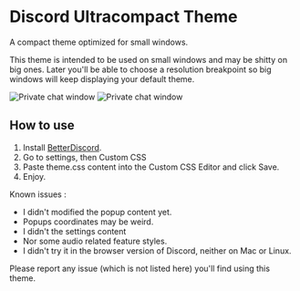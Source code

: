 # Discord Ultracompact Theme
A compact theme optimized for small windows.

This theme is intended to be used on small windows and may be shitty on big ones.
Later you'll be able to choose a resolution breakpoint so big windows will keep displaying your default theme.

![Private chat window](https://cdn.discordapp.com/attachments/201287475254132737/315605202126503938/unknown.png)
![Private chat window](https://cdn.discordapp.com/attachments/201287475254132737/315605335215964160/unknown.png)

## How to use
1. Install [BetterDiscord](https://betterdiscord.net/home/).
2. Go to settings, then Custom CSS
3. Paste theme.css content into the Custom CSS Editor and click Save.
4. Enjoy.


Known issues :
* I didn't modified the popup content yet.
* Popups coordinates may be weird.
* I didn't the settings content
* Nor some audio related feature styles.
* I didn't try it in the browser version of Discord, neither on Mac or Linux.

Please report any issue (which is not listed here) you'll find using this theme.

